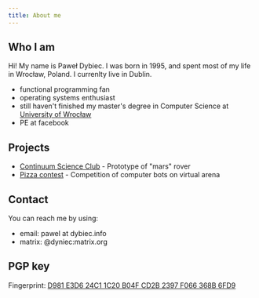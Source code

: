 ```yaml
---
title: About me
---
```

## Who I am
Hi! My name is Paweł Dybiec.
I was born in 1995, and spent most of my life in Wrocław, Poland. I currenlty live in Dublin.

* functional programming fan
* operating systems enthusiast
* still haven't finished my master's degree in Computer Science at [University of Wrocław](http://ii.uni.wroc.pl/)
* PE at facebook

## Projects
* [Continuum Science Club](http://continuum.uni.wroc.pl/) - Prototype of "mars" rover
* [Pizza contest](https://contest.pizza/) - Competition of computer bots on virtual arena

## Contact
You can reach me by using:

* email: pawel at dybiec.info
* matrix: \@dyniec:matrix.org

## PGP key
Fingerprint: [D981 E3D6 24C1 1C20 B04F  CD2B 2397 F066 368B 6FD9](static/dyniec.asc)
